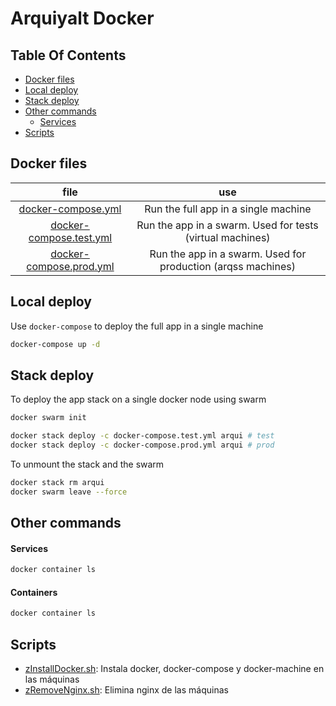 # Arquiyalt Docker

## Table Of Contents

- [Docker files](#docker-files)
- [Local deploy](#local-deploy)
- [Stack deploy](#stack-deploy)
- [Other commands](#other-commands)
  - [Services](#services)
- [Scripts](#scripts)

## Docker files

|file|use|
|:--:|:-:|
|[docker-compose.yml](docker-compose.yml)|Run the full app in a single machine|
|[docker-compose.test.yml](docker-compose.test.yml)|Run the app in a swarm. Used for tests (virtual machines)|
|[docker-compose.prod.yml](docker-compose.prod.yml)|Run the app in a swarm. Used for production (arqss machines)|

## Local deploy

Use `docker-compose` to deploy the full app in a single machine

```bash
docker-compose up -d
```

## Stack deploy

To deploy the app stack on a single docker node using swarm

```bash
docker swarm init

docker stack deploy -c docker-compose.test.yml arqui # test
docker stack deploy -c docker-compose.prod.yml arqui # prod
```

To unmount the stack and the swarm

```bash
docker stack rm arqui
docker swarm leave --force
```

## Other commands

#### Services

```bash
docker container ls
```

#### Containers

```bash
docker container ls
```

## Scripts

- [zInstallDocker.sh](zInstallDocker.sh): Instala docker, docker-compose y docker-machine en las máquinas
- [zRemoveNginx.sh](zRemoveNginx.sh): Elimina nginx de las máquinas
